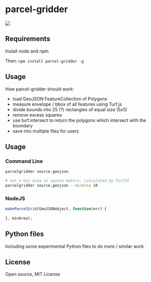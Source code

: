 # parcel-gridder

<img src="http://i.imgur.com/QETumnz.png"/>

## Requirements

Install node and npm

Then: ```npm install parcel-gridder -g```

## Usage

How parcel-gridder should work:

* load GeoJSON FeatureCollection of Polygons
* measure envelope / bbox of all features using Turf.js
* divide bounds into 25 (?) rectangles of equal size (5x5)
* remove excess squares
* use turf.intersect to return the polygons which intersect with the boundary
* save into multiple files for users

## Usage

### Command Line

```bash
parcelgridder source.geojson

# set a min area in square meters, calculated by TurfJS
parcelgridder source.geojson --minArea 10
```

### NodeJS

```javascript
makeParcelGrid(GeoJSONobject, function(err) {
  
}, minArea);
```

## Python files

Including some experimental Python files to do more / similar work

## License

Open source, MIT License
